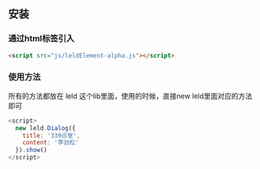 ## 安装<!-- {docsify-ignore-all} -->

### 通过html标签引入

``` html
<script src="js/leldElement-alpha.js"></script>
```

### 使用方法

所有的方法都放在 leld 这个lib里面，使用的时候，直接new leld里面对应的方法即可
``` javascript
<script>
  new leld.Dialog({
    title: '339诊室',
    content: '李劲松'
  }).show()
</script>
```
